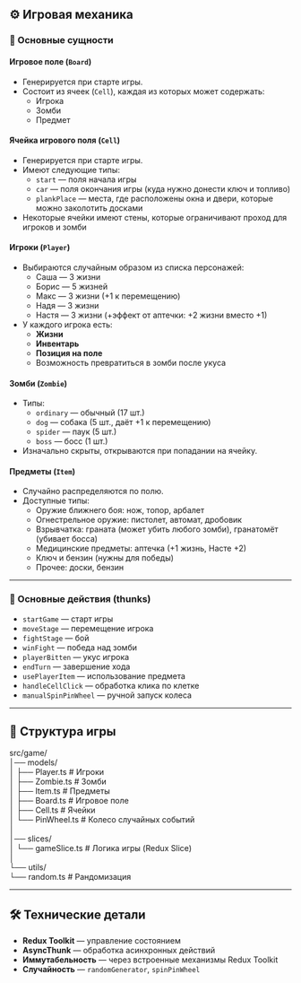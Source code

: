 ## ⚙️ Игровая механика

### 🎲 Основные сущности

#### Игровое поле (`Board`)
- Генерируется при старте игры.
- Состоит из ячеек (`Cell`), каждая из которых может содержать:
    - Игрока
    - Зомби
    - Предмет

#### Ячейка игрового поля (`Cell`)
- Генерируется при старте игры.
- Имеют следующие типы:
    - `start` — поля начала игры
    - `car` — поля окончания игры (куда нужно донести ключ и топливо)
    - `plankPlace` — места, где расположены окна и двери, которые можно заколотить досками
- Некоторые ячейки имеют стены, которые ограничивают проход для игроков и зомби

#### Игроки (`Player`)
- Выбираются случайным образом из списка персонажей:
    - Саша — 3 жизни
    - Борис — 5 жизней
    - Макс — 3 жизни (+1 к перемещению)
    - Надя — 3 жизни
    - Настя — 3 жизни (+эффект от аптечки: +2 жизни вместо +1)
- У каждого игрока есть:
    - **Жизни**
    - **Инвентарь**
    - **Позиция на поле**
    - Возможность превратиться в зомби после укуса

#### Зомби (`Zombie`)
- Типы:
    - `ordinary` — обычный (17 шт.)
    - `dog` — собака (5 шт., даёт +1 к перемещению)
    - `spider` — паук (5 шт.)
    - `boss` — босс (1 шт.)
- Изначально скрыты, открываются при попадании на ячейку.

#### Предметы (`Item`)
- Случайно распределяются по полю.
- Доступные типы:
    - Оружие ближнего боя: нож, топор, арбалет
    - Огнестрельное оружие: пистолет, автомат, дробовик
    - Взрывчатка: граната (может убить любого зомби), гранатомёт (убивает босса)
    - Медицинские предметы: аптечка (+1 жизнь, Насте +2)
    - Ключ и бензин (нужны для победы)
    - Прочее: доски, бензин

---

### 🚀 Основные действия (thunks)

- `startGame` — старт игры
- `moveStage` — перемещение игрока
- `fightStage` — бой
- `winFight` — победа над зомби
- `playerBitten` — укус игрока
- `endTurn` — завершение хода
- `usePlayerItem` — использование предмета
- `handleCellClick` — обработка клика по клетке
- `manualSpinPinWheel` — ручной запуск колеса

---

## 📂 Структура игры

src/game/  
│── models/  
│ ├── Player.ts # Игроки  
│ ├── Zombie.ts # Зомби  
│ ├── Item.ts # Предметы  
│ ├── Board.ts # Игровое поле  
│ ├── Cell.ts # Ячейки  
│ └── PinWheel.ts # Колесо случайных событий  
│  
│── slices/  
│ └── gameSlice.ts # Логика игры (Redux Slice)  
│  
└── utils/  
└── random.ts # Рандомизация

---

## 🛠️ Технические детали

- **Redux Toolkit** — управление состоянием
- **AsyncThunk** — обработка асинхронных действий
- **Иммутабельность** — через встроенные механизмы Redux Toolkit
- **Случайность** — `randomGenerator`, `spinPinWheel`